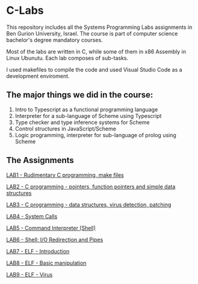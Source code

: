 # C-Labs
This repository includes all the Systems Programming Labs assignments in Ben Gurion University, Israel. The course is part of computer science bachelor's degree mandatory courses.

Most of the labs are written in C, while some of them in x86 Assembly in Linux Ubunutu. Each lab composes of sub-tasks.

I used makefiles to compile the code and used Visual Studio Code as a development enviroment.


## The major things we did in the course:
1. Intro to Typescript as a functional programming language
1. Interpreter for a sub-language of Scheme using Typescript
1. Type checker and type inference systems for Scheme
1. Control structures in JavaScript/Scheme
1. Logic programming, interpreter for sub-language of prolog using Scheme


## The Assignments
[LAB1 - Rudimentary C programming, make files](https://www.cs.bgu.ac.il/~caspl212/Lab1/Tasks)

[LAB2 - C programming - pointers, function pointers and simple data structures](https://www.cs.bgu.ac.il/~caspl212/Lab2/Tasks)

[LAB3 - C programming - data structures, virus detection, patching](https://www.cs.bgu.ac.il/~caspl212/Lab3/Tasks)

[LAB4 - System Calls](https://www.cs.bgu.ac.il/~caspl212/Lab4/Tasks)

[LAB5 - Command Interpreter (Shell)](https://www.cs.bgu.ac.il/~caspl212/Lab5/Tasks)

[LAB6 - Shell: I/O Redirection and Pipes](https://www.cs.bgu.ac.il/~caspl212/Lab6/Tasks)

[LAB7 - ELF - Introduction](https://www.cs.bgu.ac.il/~caspl212/Lab7/Tasks)

[LAB8 - ELF - Basic manipulation](https://www.cs.bgu.ac.il/~caspl212/Lab8/Tasks)

[LAB9 - ELF - Virus](https://www.cs.bgu.ac.il/~caspl212/Lab92/Tasks)

